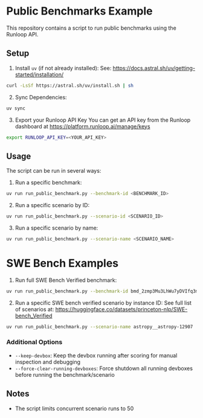 # Public Benchmarks Example

This repository contains a script to run public benchmarks using the Runloop API.

## Setup

1. Install `uv` (if not already installed):
See: https://docs.astral.sh/uv/getting-started/installation/
```bash
curl -LsSf https://astral.sh/uv/install.sh | sh
```

2. Sync Dependencies:
```bash
uv sync
```

3. Export your Runloop API Key
You can get an API key from the Runloop dashboard at https://platform.runloop.ai/manage/keys
```bash
export RUNLOOP_API_KEY=<YOUR_API_KEY>
```


## Usage

The script can be run in several ways:

1. Run a specific benchmark:
```bash
uv run run_public_benchmark.py --benchmark-id <BENCHMARK_ID>
```

2. Run a specific scenario by ID:
```bash
uv run run_public_benchmark.py --scenario-id <SCENARIO_ID>
```

3. Run a specific scenario by name:
```bash
uv run run_public_benchmark.py --scenario-name <SCENARIO_NAME>
```

# SWE Bench Examples
1. Run full SWE Bench Verified benchmark:
```bash
uv run run_public_benchmark.py --benchmark-id bmd_2zmp3Mu3LhWu7yDVIfq3m
```

2. Run a specific SWE bench verified scenario by instance ID:
See full list of scenarios at: https://huggingface.co/datasets/princeton-nlp/SWE-bench_Verified
```bash
uv run run_public_benchmark.py --scenario-name astropy__astropy-12907 
```

### Additional Options
- `--keep-devbox`: Keep the devbox running after scoring for manual inspection and debugging
- `--force-clear-running-devboxes`: Force shutdown all running devboxes before running the benchmark/scenario


## Notes
- The script limits concurrent scenario runs to 50

